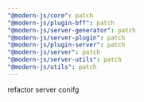 ```yaml
---
"@modern-js/core": patch
"@modern-js/plugin-bff": patch
"@modern-js/server-generator": patch
"@modern-js/server-plugin": patch
"@modern-js/plugin-server": patch
"@modern-js/server": patch
"@modern-js/server-utils": patch
"@modern-js/utils": patch
---
```


refactor server conifg
